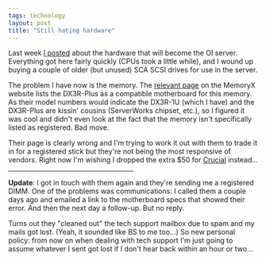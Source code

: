 ```yaml
---
tags: technology
layout: post
title: "Still hating hardware"
---
```




Last week <a href="/2004/03/01/remembering_why_i_dont_like_hardware.html">I posted</a> about the hardware that will become the OI server. Everything got here fairly quickly (CPUs took a little while), and I wound up buying a couple of older (but unused) SCA SCSI drives for use in the server.

<p>The problem I have now is the memory. The <a href="http://memoryx.net/aopenxar512.html">relevant page</a> on the MemoryX website lists the DX3R-Plus as a compatible motherboard for this memory. As their model numbers would indicate the DX3R-1U (which I have) and the DX3R-Plus are kissin' cousins (ServerWorks chipset, etc.), so I figured it was cool and didn't even look at the fact that the memory isn't specifically listed as registered. Bad move.</p>

<p>Their page is clearly wrong and I'm trying to work it out with them to trade it in for a registered stick but they're not being the most responsive of vendors. Right now I'm wishing I dropped the extra $50 for <a href="http://www.crucial.com/store/MPartspecs.Asp?mtbpoid=52AC74D5A5CA7304&WSMD=Fortress9100&WSPN=CT229185">Crucial</a> instead...</p>
<hr width="50%" noshade="noshade">
<p><b>Update</b>: I got in touch with them again and they're sending me a registered DIMM. One of the problems was communications: I called them a couple days ago and emailed a link to the motherboard specs that showed their error. And then the next day a follow-up. But no reply.</p>

<p>Turns out they "cleaned out" the tech support mailbox due to spam and my mails got lost. (Yeah, it sounded like BS to me too...) So new personal policy: from now on when dealing with tech support I'm just going to assume whatever I sent got lost if I don't hear back within an hour or two...</p>


